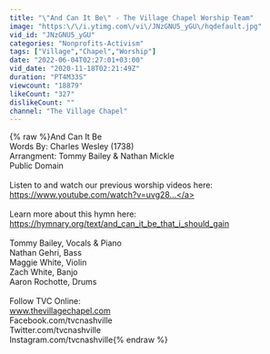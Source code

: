 ```yaml
---
title: "\"And Can It Be\" - The Village Chapel Worship Team"
image: "https:\/\/i.ytimg.com\/vi\/JNzGNU5_yGU\/hqdefault.jpg"
vid_id: "JNzGNU5_yGU"
categories: "Nonprofits-Activism"
tags: ["Village","Chapel","Worship"]
date: "2022-06-04T02:27:01+03:00"
vid_date: "2020-11-18T02:21:49Z"
duration: "PT4M33S"
viewcount: "18879"
likeCount: "327"
dislikeCount: ""
channel: "The Village Chapel"
---
```

{% raw %}And Can It Be<br />Words By: Charles Wesley (1738) <br />Arrangment: Tommy Bailey &amp; Nathan Mickle<br />Public Domain<br /><br />Listen to and watch our previous worship videos here: <a rel="nofollow" target="blank" href="https://www.youtube.com/watch?v=uvg28...">https://www.youtube.com/watch?v=uvg28...</a><br /><br />Learn more about this hymn here: <a rel="nofollow" target="blank" href="https://hymnary.org/text/and_can_it_be_that_i_should_gain">https://hymnary.org/text/and_can_it_be_that_i_should_gain</a><br /><br />Tommy Bailey, Vocals &amp; Piano<br />Nathan Gehri, Bass<br />Maggie White, Violin<br />Zach White, Banjo<br />Aaron Rochotte, Drums<br /><br />Follow TVC Online: <br />www.thevillagechapel.com<br />Facebook.com/tvcnashville<br />Twitter.com/tvcnashville<br />Instagram.com/tvcnashville{% endraw %}
